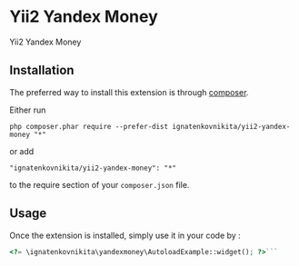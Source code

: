 Yii2 Yandex Money
=================
Yii2 Yandex Money

Installation
------------

The preferred way to install this extension is through [composer](http://getcomposer.org/download/).

Either run

```
php composer.phar require --prefer-dist ignatenkovnikita/yii2-yandex-money "*"
```

or add

```
"ignatenkovnikita/yii2-yandex-money": "*"
```

to the require section of your `composer.json` file.


Usage
-----

Once the extension is installed, simply use it in your code by  :

```php
<?= \ignatenkovnikita\yandexmoney\AutoloadExample::widget(); ?>```